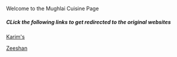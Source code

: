 <html>
<head>
<title> Mughlai Cuisine </title>
</head>
<style>

body {
  background-color: light-blue;
}

h5 {
  color: black;
  text-align: center;
}

 
p {
  font-family: verdana;
  color: black;
  font-size: 20px;
}

</style>
<body>

<p> Welcome to the Mughlai Cuisine Page </p> 

<h5> CLick the following links to get redirected to the original websites </h5> 

<a href="https://sabyasac.github.io/Karims/">Karim's</a>

<a href="......................">Zeeshan</a>

</body>

</html>
